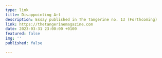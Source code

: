 ```yaml
---
type: link
title: Disappointing Art
description: Essay published in The Tangerine no. 13 (Forthcoming)
link: https://thetangerinemagazine.com
date: 2023-03-31 23:00:00 +0100
featured: false
img: ''
published: false

---
```

